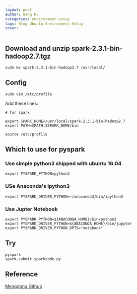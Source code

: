 ```yaml
---
layout: post
author: Hang Hu
categories: environment-setup
tags: Blog Ubuntu Environment-Setup 
cover: 
---
```

## Download and unzip spark-2.3.1-bin-hadoop2.7.tgz

```
sudo mv spark-2.3.1-bin-hadoop2.7 /usr/local/
```


## Config


```
sudo vim /etc/profile
```


Add these lines:


```
# for spark

export SPARK_HOME=/usr/local/spark-2.3.1-bin-hadoop2.7
export PATH=$PATH:$SPARK_HOME/bin                                           
```


```
source /etc/profile
```


## Which to use for pyspark


### Use simple python3 shipped with ubuntu 16.04


```
export PYSPARK_PYTHON=python3 
```


### USe Anaconda's ipython3


```
export PYSPARK_DRIVER_PYTHON=~/anaconda3/bin/ipython3
```


### Use Jupter Notebook


```
export PYSPARK_PYTHON=${ANACONDA_HOME}/bin/python3
export PYSPARK_DRIVER_PYTHON=${ANACONDA_HOME}/bin/jupyter
export PYSPARK_DRIVER_PYTHON_OPTS="notebook"
```


## Try


```
pyspark
spark-submit sparkcode.py
```


## Reference



[Mengdong Github](https://mengdong.github.io/2016/08/08/fully-armed-pyspark-with-ipython-and-jupyter/)
